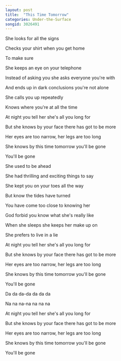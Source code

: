 ```yaml
---
layout: post
title:  "This Time Tomorrow"
categories: Under-the-Surface
songid: 3026491
---
```



She looks for all the signs


Checks your shirt when you get home


To make sure


She keeps an eye on your telephone


Instead of asking you she asks everyone you're with


And ends up in dark conclusions you're not alone




She calls you up repeatedly


Knows where you're at all the time





At night you tell her she's all you long for


But she knows by your face there has got to be more


Her eyes are too narrow, her legs are too long


She knows by this time tomorrow you'll be gone




You'll be gone




She used to be ahead


She had thrilling and exciting things to say


She kept you on your toes all the way


But know the tides have turned


You have come too close to knowing her


God forbid you know what she's really like




When she sleeps she keeps her make up on


She prefers to live in a lie




At night you tell her she's all you long for


But she knows by your face there has got to be more


Her eyes are too narrow, her legs are too long


She knows by this time tomorrow you'll be gone




You'll be gone




Da da da-da da da da


Na na na-na na na na




At night you tell her she's all you long for


But she knows by your face there has got to be more


Her eyes are too narrow, her legs are too long


She knows by this time tomorrow you'll be gone




You'll be gone